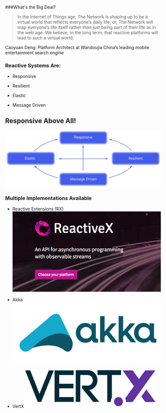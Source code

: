 ###What's the Big Deal?

>In the Internet of Things age, The Network is shaping up to be a virtual world that reflects everyone’s daily life, or, The Network will map everyone’s life itself rather than just being part of their life as in the web age. We believe, in the long term, that reactive platforms will lead to such a virtual world.

Caoyuan Deng: Platform Architect at Wandoujia
China’s leading mobile entertainment search engine


### Reactive Systems Are:

  * Responsive

  * Resilient

  * Elastic

  * Message Driven


## Responsive Above All!

![Image of Reactive Systems](images/reactive-traits.svg)


### Multiple Implementations Available

* Reactive Extensions (RX) 
![Image of RX](images/ReactiveX.png)


* Akka
![Image of Akka Logo](images/akka_full_color.svg)


* VertX
![Image of Vertx Logo](images/vertx-logo-white-big.png)
